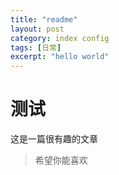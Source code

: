 ```yaml
---
title: "readme"
layout: post
category: index config
tags: [日常]
excerpt: "hello world"
---
```



# 测试

这是一篇很有趣的文章

> 希望你能喜欢